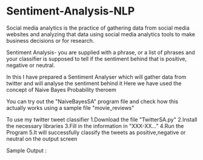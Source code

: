 # Sentiment-Analysis-NLP

Social media analytics is the practice of gathering data from social media websites and analyzing that data
using social media analytics tools to make business decisions or for research.

Sentiment Analysis- you are supplied with a phrase, or a list of phrases and your classifier is supposed
to tell if the sentiment behind that is positive, negative or neutral.

In this I have prepared a Sentiment Analyser which will gather data from twitter and will analyse the sentiment behind it 
Here we have used the concept of Naive Bayes Probability theroem

You can try out the "NaiveBayesSA" program file and check how this actually works using a sample file "movie_reviews"

To use my twitter tweet classifier
1.Download the file "TwitterSA.py"
2.Install the necessary libraries 
3.Fill in the information in "XXX-XX..."
4.Run the Program 
5.It will successfully classify the tweets as positive,negative or neutral on the output screen

Sample Output :
